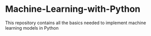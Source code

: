# Machine-Learning-with-Python
This repository contains all the basics needed to implement machine learning models in Python
